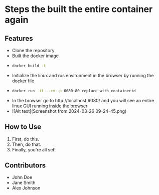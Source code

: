 # Steps the built the entire container again


## Features

- Clone the repository
- Built the docker image
- ```cmd
  docker build -t
- Initialize the linux and ros environment in the browser by running the docker file
- ```cmd
  docker run -it --rm -p 6080:80 replace_with_containerid
- In the browser go to http://localhost:6080/ and you will see an entire linux GUI running inside the browser
- ![Alt text](Screenshot from 2024-03-26 09-24-45.png)

    
## How to Use

1. First, do this.
2. Then, do that.
3. Finally, you're all set!

## Contributors

- John Doe
- Jane Smith
- Alex Johnson
